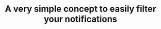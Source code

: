 ---
permalink: /docs/advanced/specifications/
title: A very simple concept to easily filter your notifications
published_at: 2020-11-28
updated_at: 2020-11-28
---